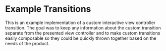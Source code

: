 # Example Transitions

This is an example implementation of a custom interactive view controller transition. 
The goal was to keep any information about the custom transition separate from the 
presented view controller and to make custom transitions easily composable so they
could be quickly thrown together based on the needs of the product.
